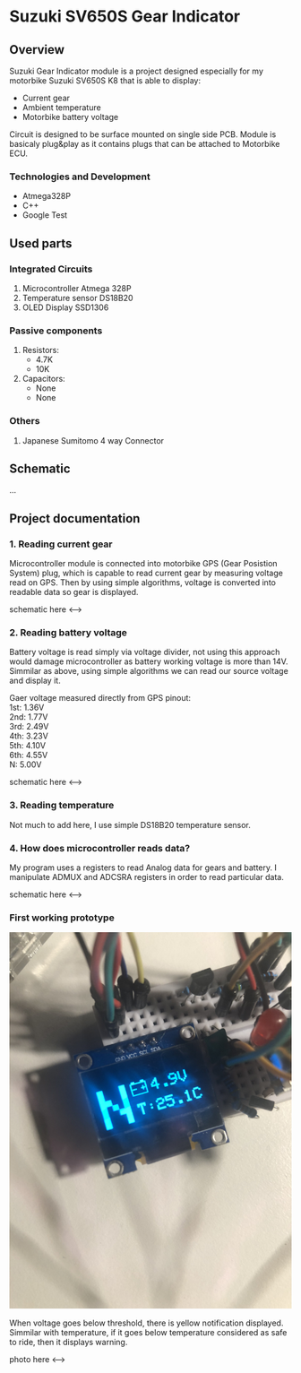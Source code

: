 # Suzuki SV650S Gear Indicator

## Overview

Suzuki Gear Indicator module is a project designed especially for my motorbike Suzuki SV650S K8 that is able to display:
- Current gear
- Ambient temperature
- Motorbike battery voltage

Circuit is designed to be surface mounted on single side PCB. Module is basicaly plug&play as it contains plugs that can be attached to Motorbike ECU.

### Technologies and Development
- Atmega328P
- C++
- Google Test

## Used parts

### Integrated Circuits
1. Microcontroller Atmega 328P 
2. Temperature sensor DS18B20
3. OLED Display SSD1306

### Passive components
1. Resistors:
    - 4.7K
    - 10K
2. Capacitors:
    - None
    - None

### Others

1. Japanese Sumitomo 4 way Connector

## Schematic
...


## Project documentation

### 1. Reading current gear
Microcontroller module is connected into motorbike GPS (Gear Posistion System) plug, which is capable to read current gear by measuring voltage read on GPS. Then by using simple algorithms, voltage is converted into readable data so gear is displayed.

schematic here <-->

### 2. Reading battery voltage
Battery voltage is read simply via voltage divider, not using this approach would damage microcontroller as battery working voltage is more than 14V. Simmilar as above, using simple algorithms we can read our source voltage and display it.

Gaer voltage measured directly from GPS pinout: <br />
1st: 1.36V <br />
2nd: 1.77V <br />
3rd: 2.49V <br />
4th: 3.23V <br />
5th: 4.10V <br />
6th: 4.55V <br />
N: 5.00V <br />

schematic here <-->

### 3. Reading temperature
Not much to add here, I use simple DS18B20 temperature sensor.


### 4. How does microcontroller reads data?
My program uses a registers to read Analog data for gears and battery.
I manipulate ADMUX and ADCSRA registers in order to read particular data.

schematic here <-->


### First working prototype
![Prototype](/pictures/prototype.jpeg)

When voltage goes below threshold, there is yellow notification displayed. Simmilar with temperature, if it goes below temperature considered as safe to ride, then it displays warning.

photo here <-->
